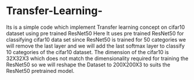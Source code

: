 # Transfer-Learning-
Its is a simple code which implement Transfer learning concept on cifar10 dataset using pre trained ResNet50
Here It uses pre trained ResNet50 for classifying cifar10 data set since ResNet50 is trained for 50 categories we will remove the 
last layer and we will add the last softmax layer to classify 10 categories of the cifar10 dataset. 
The dimension of the cifar10 is 32X32X3 which does not match the dimensionality required for training the ResNet50 so we will reshape the 
Dataset to 200X200X3 to suits the ResNet50 pretrained model. 
